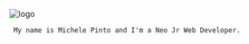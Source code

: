 ![logo](https://user-images.githubusercontent.com/18013773/237028296-cce51909-f8e7-446f-8b68-32f0d599206e.png)

     
     
     My name is Michele Pinto and I'm a Neo Jr Web Developer.
